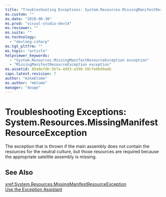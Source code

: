 ```yaml
---
title: "Troubleshooting Exceptions: System.Resources.MissingManifestResourceException | Microsoft Docs"
ms.custom: ""
ms.date: "2018-06-30"
ms.prod: "visual-studio-dev14"
ms.reviewer: ""
ms.suite: ""
ms.technology: 
  - "devlang-csharp"
ms.tgt_pltfrm: ""
ms.topic: "article"
helpviewer_keywords: 
  - "System.Resources.MissingManifestResourceException exception"
  - "MissingManifestResourceException exception"
ms.assetid: 89a8efdb-5b7a-4d93-a398-50cfe0b99adb
caps.latest.revision: 7
author: "mikeblome"
ms.author: "mblome"
manager: "douge"
---
```

# Troubleshooting Exceptions: System.Resources.MissingManifestResourceException
The exception that is thrown if the main assembly does not contain the resources for the neutral culture, but those resources are required because the appropriate satellite assembly is missing.  
  
## See Also  
 <xref:System.Resources.MissingManifestResourceException>   
 [Use the Exception Assistant](http://msdn.microsoft.com/library/e0a78c50-7318-4d54-af51-40c00aea8711)